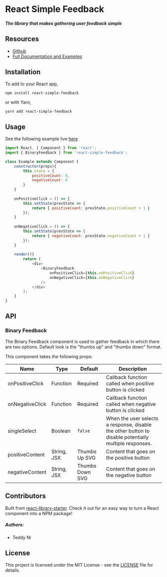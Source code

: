 # React Simple Feedback

##### The library that makes gathering user feedback simple

## Resources

* [Github](https://github.com/Teddarific/react-simple-feedback)
* [Full Documentation and Examples](teddyni.com/react-simple-feedback)

## Installation

To add to your React app,

```
npm install react-simple-feedback
```

or with Yarn,

```
yarn add react-simple-feedback
```

## Usage

See the following example live [here](teddyni.com/react-simple-feedback)

````js
import React, { Component } from 'react';
import { BinaryFeedback } from 'react-simple-feedback';

class Example extends Component {
    constructor(props){
        this.state = {
            positiveCount: 0,
            negativeCount: 0
        }
    }
    	
    onPositiveClick = () => {
        this.setState(prevState => {
            return { positiveCount: prevState.positiveCount + 1 }
        });
    }
    	
    onNegativeClick = () => {
        this.setState(prevState => {
            return { negativeCount: prevState.negativeCount + 1 }
        });
    }
    
    render(){
        return (
            <div>
                <BinaryFeedback
                	onPositiveClick={this.onPositiveClick}
                	onNegativeClick={this.onNegativeClick}
                />
            </div>
        );
    }
}

````

## API

### Binary Feedback

The Binary Feedback component is used to gather feedback in which there are two options. Default look is the "thumbs up" and "thumbs down" format.

This component takes the following props:

| Name         | Type    | Default | Description |
| ------------ | ------- | ------- | ----------- |
| onPositiveClick | Function | Required | Callback function called when positive button is clicked |
| onNegativeClick | Function | Required | Callback function called when negative button is clicked |
| singleSelect | Boolean | `false` | When the user selects a response, disable the other button to disable potentially multiple responses. |
| positiveContent | String, JSX | Thumbs Up SVG | Content that goes on the positive button |
| negativeContent | String, JSX | Thumbs Down SVG | Content that goes on the negative button |


## Contributors

Built from [react-library-starter](https://github.com/Teddarific/react-library-starter). Check it out for an easy way to turn a React component into a NPM package!

##### Authors:
* Teddy Ni

## License
This project is licensed under the MIT License - see the [LICENSE](LICENSE) file for details.